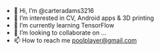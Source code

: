 - 👋 Hi, I’m @carteradams3216
- 👀 I’m interested in CV, Android apps & 3D printing 
- 🌱 I’m currently learning TensorFlow 
- 💞️ I’m looking to collaborate on ...
- 📫 How to reach me poolplayer@gmail.com 

<!---
carteradams3216/carteradams3216 is a ✨ special ✨ repository because its `README.md` (this file) appears on your GitHub profile.
You can click the Preview link to take a look at your changes.
--->
